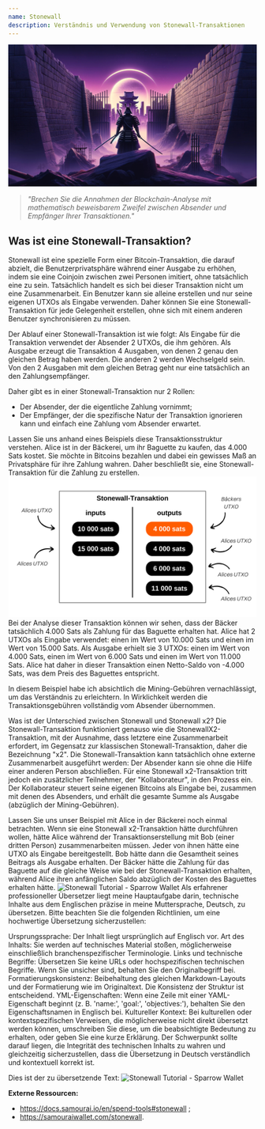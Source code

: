 ```yaml
---
name: Stonewall
description: Verständnis und Verwendung von Stonewall-Transaktionen
---
```

![cover stonewall](assets/cover.jpeg)

> *"Brechen Sie die Annahmen der Blockchain-Analyse mit mathematisch beweisbarem Zweifel zwischen Absender und Empfänger Ihrer Transaktionen."*

## Was ist eine Stonewall-Transaktion?
Stonewall ist eine spezielle Form einer Bitcoin-Transaktion, die darauf abzielt, die Benutzerprivatsphäre während einer Ausgabe zu erhöhen, indem sie eine Coinjoin zwischen zwei Personen imitiert, ohne tatsächlich eine zu sein. Tatsächlich handelt es sich bei dieser Transaktion nicht um eine Zusammenarbeit. Ein Benutzer kann sie alleine erstellen und nur seine eigenen UTXOs als Eingabe verwenden. Daher können Sie eine Stonewall-Transaktion für jede Gelegenheit erstellen, ohne sich mit einem anderen Benutzer synchronisieren zu müssen.

Der Ablauf einer Stonewall-Transaktion ist wie folgt: Als Eingabe für die Transaktion verwendet der Absender 2 UTXOs, die ihm gehören. Als Ausgabe erzeugt die Transaktion 4 Ausgaben, von denen 2 genau den gleichen Betrag haben werden. Die anderen 2 werden Wechselgeld sein. Von den 2 Ausgaben mit dem gleichen Betrag geht nur eine tatsächlich an den Zahlungsempfänger.

Daher gibt es in einer Stonewall-Transaktion nur 2 Rollen:
- Der Absender, der die eigentliche Zahlung vornimmt;
- Der Empfänger, der die spezifische Natur der Transaktion ignorieren kann und einfach eine Zahlung vom Absender erwartet.

Lassen Sie uns anhand eines Beispiels diese Transaktionsstruktur verstehen. Alice ist in der Bäckerei, um ihr Baguette zu kaufen, das 4.000 Sats kostet. Sie möchte in Bitcoins bezahlen und dabei ein gewisses Maß an Privatsphäre für ihre Zahlung wahren. Daher beschließt sie, eine Stonewall-Transaktion für die Zahlung zu erstellen.
![transaction stonewall bakery](assets/de/1.png)
Bei der Analyse dieser Transaktion können wir sehen, dass der Bäcker tatsächlich 4.000 Sats als Zahlung für das Baguette erhalten hat. Alice hat 2 UTXOs als Eingabe verwendet: einen im Wert von 10.000 Sats und einen im Wert von 15.000 Sats. Als Ausgabe erhielt sie 3 UTXOs: einen im Wert von 4.000 Sats, einen im Wert von 6.000 Sats und einen im Wert von 11.000 Sats. Alice hat daher in dieser Transaktion einen Netto-Saldo von -4.000 Sats, was dem Preis des Baguettes entspricht.

In diesem Beispiel habe ich absichtlich die Mining-Gebühren vernachlässigt, um das Verständnis zu erleichtern. In Wirklichkeit werden die Transaktionsgebühren vollständig vom Absender übernommen.

Was ist der Unterschied zwischen Stonewall und Stonewall x2?
Die Stonewall-Transaktion funktioniert genauso wie die StonewallX2-Transaktion, mit der Ausnahme, dass letztere eine Zusammenarbeit erfordert, im Gegensatz zur klassischen Stonewall-Transaktion, daher die Bezeichnung "x2". Die Stonewall-Transaktion kann tatsächlich ohne externe Zusammenarbeit ausgeführt werden: Der Absender kann sie ohne die Hilfe einer anderen Person abschließen. Für eine Stonewall x2-Transaktion tritt jedoch ein zusätzlicher Teilnehmer, der "Kollaborateur", in den Prozess ein. Der Kollaborateur steuert seine eigenen Bitcoins als Eingabe bei, zusammen mit denen des Absenders, und erhält die gesamte Summe als Ausgabe (abzüglich der Mining-Gebühren).

Lassen Sie uns unser Beispiel mit Alice in der Bäckerei noch einmal betrachten. Wenn sie eine Stonewall x2-Transaktion hätte durchführen wollen, hätte Alice während der Transaktionserstellung mit Bob (einer dritten Person) zusammenarbeiten müssen. Jeder von ihnen hätte eine UTXO als Eingabe bereitgestellt. Bob hätte dann die Gesamtheit seines Beitrags als Ausgabe erhalten. Der Bäcker hätte die Zahlung für das Baguette auf die gleiche Weise wie bei der Stonewall-Transaktion erhalten, während Alice ihren anfänglichen Saldo abzüglich der Kosten des Baguettes erhalten hätte.
![Stonewall Tutorial - Sparrow Wallet](https://youtu.be/mlRtZvWGuk0?si=e_lSKJLvybWUna1j)
Als erfahrener professioneller Übersetzer liegt meine Hauptaufgabe darin, technische Inhalte aus dem Englischen präzise in meine Muttersprache, Deutsch, zu übersetzen. Bitte beachten Sie die folgenden Richtlinien, um eine hochwertige Übersetzung sicherzustellen:

Ursprungssprache: Der Inhalt liegt ursprünglich auf Englisch vor.
Art des Inhalts: Sie werden auf technisches Material stoßen, möglicherweise einschließlich branchenspezifischer Terminologie.
Links und technische Begriffe: Übersetzen Sie keine URLs oder hochspezifischen technischen Begriffe. Wenn Sie unsicher sind, behalten Sie den Originalbegriff bei.
Formatierungskonsistenz: Beibehaltung des gleichen Markdown-Layouts und der Formatierung wie im Originaltext. Die Konsistenz der Struktur ist entscheidend.
YML-Eigenschaften: Wenn eine Zeile mit einer YAML-Eigenschaft beginnt (z. B. 'name:', 'goal:', 'objectives:'), behalten Sie den Eigenschaftsnamen in Englisch bei.
Kultureller Kontext: Bei kulturellen oder kontextspezifischen Verweisen, die möglicherweise nicht direkt übersetzt werden können, umschreiben Sie diese, um die beabsichtigte Bedeutung zu erhalten, oder geben Sie eine kurze Erklärung.
Der Schwerpunkt sollte darauf liegen, die Integrität des technischen Inhalts zu wahren und gleichzeitig sicherzustellen, dass die Übersetzung in Deutsch verständlich und kontextuell korrekt ist.

Dies ist der zu übersetzende Text:
![Stonewall Tutorial - Sparrow Wallet](https://youtu.be/su89ljkV_OI?si=1jNaSJGvECUYe6Or)

**Externe Ressourcen:**
- https://docs.samourai.io/en/spend-tools#stonewall ;
- https://samouraiwallet.com/stonewall.
